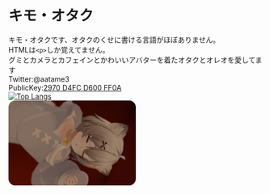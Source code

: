 # キモ・オタク
キモ・オタクです、オタクのくせに書ける言語がほぼありません。<br>
HTMLは`<p>`しか覚えてません。<br>
グミとカメラとカフェインとかわいいアバターを着たオタクとオレオを愛してます<br>
Twitter:@aatame3<br>
PublicKey:<a href="https://aatame3.net/PGP/aatame3.asc">2970 D4FC D600 FF0A</a><br>
[![Top Langs](https://github-readme-stats.vercel.app/api/top-langs/?username=aatame3&layout=compact&theme=holi)](https://github.com/anuraghazra/github-readme-stats)<br>
<a href="https://aata.me"><img src=.\img.webp width="50%" height="50%"></a>
